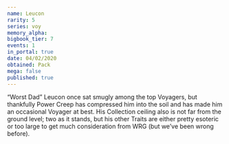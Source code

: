 ```yaml
---
name: Leucon
rarity: 5
series: voy
memory_alpha:
bigbook_tier: 7
events: 1
in_portal: true
date: 04/02/2020
obtained: Pack
mega: false
published: true
---
```


“Worst Dad” Leucon once sat smugly among the top Voyagers, but thankfully Power Creep has compressed him into the soil and has made him an occasional Voyager at best. His Collection ceiling also is not far from the ground level; two as it stands, but his other Traits are either pretty esoteric or too large to get much consideration from WRG (but we’ve been wrong before).
